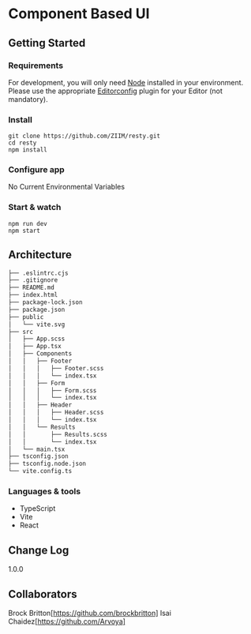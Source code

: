 # Component Based UI

## Getting Started

### Requirements

For development, you will only need [Node](http://nodejs.org/) installed in your
environment.
Please use the appropriate [Editorconfig](http://editorconfig.org/) plugin for your
Editor (not mandatory).

### Install

    git clone https://github.com/ZIIM/resty.git
    cd resty
    npm install

### Configure app

No Current Environmental Variables

### Start & watch

    npm run dev
    npm start

## Architecture

```bash
├── .eslintrc.cjs
├── .gitignore
├── README.md
├── index.html
├── package-lock.json
├── package.json
├── public
│   └── vite.svg
├── src
│   ├── App.scss
│   ├── App.tsx
│   ├── Components
│   │   ├── Footer
│   │   │   ├── Footer.scss
│   │   │   └── index.tsx
│   │   ├── Form
│   │   │   ├── Form.scss
│   │   │   └── index.tsx
│   │   ├── Header
│   │   │   ├── Header.scss
│   │   │   └── index.tsx
│   │   └── Results
│   │       ├── Results.scss
│   │       └── index.tsx
│   └── main.tsx
├── tsconfig.json
├── tsconfig.node.json
└── vite.config.ts
```

### Languages & tools

- TypeScript
- Vite
- React

## Change Log

1.0.0

## Collaborators
Brock Britton[https://github.com/brockbritton]
Isai Chaidez[https://github.com/Arvoya]
